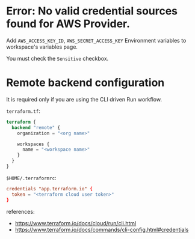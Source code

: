 # Error: No valid credential sources found for AWS Provider.

Add `AWS_ACCESS_KEY_ID`, `AWS_SECRET_ACCESS_KEY` Environment variables to workspace's variables page.

You must check the `Sensitive` checkbox.

# Remote backend configuration

It is required only if you are using the CLI driven Run workflow.

`terraform.tf`:

```terraform
terraform {
  backend "remote" {
    organization = "<org name>"

    workspaces {
      name = "<workspace name>"
    }
  }
}
```

`$HOME/.terraformrc`:

```rc
credentials "app.terraform.io" {
  token = "<terraform cloud user token>"
}
```

references:

- https://www.terraform.io/docs/cloud/run/cli.html
- https://www.terraform.io/docs/commands/cli-config.html#credentials
